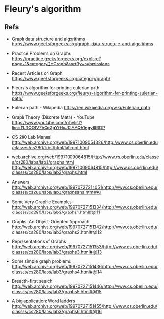 # Fleury's algorithm





## Refs

* Graph data structure and algorithms
https://www.geeksforgeeks.org/graph-data-structure-and-algorithms

* Practice Problems on Graphs
https://practice.geeksforgeeks.org/explore?page=1&category[]=Graph&sortBy=submissions

* Recent Articles on Graph
https://www.geeksforgeeks.org/category/graph/

* Fleury's algorithm for printing eulerian path
https://www.geeksforgeeks.org/fleurys-algorithm-for-printing-eulerian-path/

* Eulerian path - Wikipedia
https://en.wikipedia.org/wiki/Eulerian_path

* Graph Theory (Discrete Math) - YouTube
https://www.youtube.com/playlist?list=PLROOIV7hGpZgYfHsJDlAAQh1ngyfIIBDP

* CS 280 Lab Manual
http://web.archive.org/web/19971009054326/http://www.cs.oberlin.edu/classes/cs280/labs/html/labroot.html

* web.archive.org/web/19971009064815/http://www.cs.oberlin.edu/classes/cs280/labs/lab3/graphs.html
http://web.archive.org/web/19971009064815/http://www.cs.oberlin.edu/classes/cs280/labs/lab3/graphs.html

* Answers
http://web.archive.org/web/19970727214051/http://www.cs.oberlin.edu/classes/cs280/labs/lab3/graphsans.html#A1

* Some Very Graphic Examples
http://web.archive.org/web/19970727151334/http://www.cs.oberlin.edu/classes/cs280/labs/lab3/graphs1.html#@l11

* Graphs: An Object-Oriented Approach
http://web.archive.org/web/19970727151342/http://www.cs.oberlin.edu/classes/cs280/labs/lab3/graphs2.html#@l12

* Representations of Graphs
http://web.archive.org/web/19970727151353/http://www.cs.oberlin.edu/classes/cs280/labs/lab3/graphs3.html#@l13

* Some simple graph problems
http://web.archive.org/web/19970727151436/http://www.cs.oberlin.edu/classes/cs280/labs/lab3/graphs4.html#@l14

* Breadth-first search
http://web.archive.org/web/19970727151446/http://www.cs.oberlin.edu/classes/cs280/labs/lab3/graphs5.html#@l15

* A big application: Word ladders
http://web.archive.org/web/19970727151455/http://www.cs.oberlin.edu/classes/cs280/labs/lab3/graphs6.html#@l16
